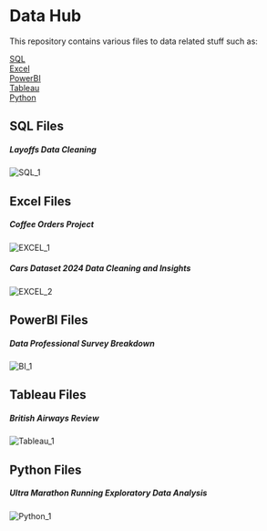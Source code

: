 # Data Hub

This repository contains various files to data related stuff such as:

  [SQL](#sql-files)<br>
  [Excel](#excel-files)<br>
  [PowerBI](#powerbi-files)<br>
  [Tableau](#tableau-files)<br>
  [Python](#python-files)
  
## SQL Files
##### Layoffs Data Cleaning
![SQL_1](https://raw.github.com/MarcinDevAcc/Data-Projects/main/images/Layoffs_cleaning.png)
## Excel Files
##### Coffee Orders Project
![EXCEL_1](https://raw.github.com//MarcinDevAcc/Data-Projects/main/Excel/Coffee_orders_project/CoffeeSalesProject.png)
##### Cars Dataset 2024 Data Cleaning and Insights
![EXCEL_2](https://raw.github.com//MarcinDevAcc/Data-Projects/main/images/Cars.png)
## PowerBI Files
##### Data Professional Survey Breakdown
![BI_1](https://raw.github.com/MarcinDevAcc/Data-Projects/main/images/Data-Professional-Survey-Breakdown.jpg)
## Tableau Files
##### British Airways Review
![Tableau_1](https://raw.github.com/MarcinDevAcc/Data-Projects/main/images/AirwaysDashboard.png)
## Python Files
##### Ultra Marathon Running Exploratory Data Analysis
![Python_1](https://raw.github.com/MarcinDevAcc/Data-Projects/main/images/dataset-cover.png)
